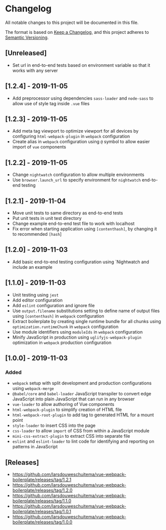 # Changelog

All notable changes to this project will be documented in this file.

The format is based on [Keep a Changelog](https://keepachangelog.com/en/1.0.0/),
and this project adheres to [Semantic Versioning](https://semver.org/spec/v2.0.0.html).

## [Unreleased]
- Set url in end-to-end tests based on environment variable so that it works with any server

## [1.2.4] - 2019-11-05
- Add preprocessor using dependencies `sass-loader` and `node-sass` to allow use of style tag inside `.vue` files

## [1.2.3] - 2019-11-05
- Add meta tag viewport to optimize viewport for all devices by configuring `html-webpack-plugin` in `webpack` configuration
- Create alias in `webpack` configuration using `@` symbol to allow easier import of `vue` components

## [1.2.2] - 2019-11-05
- Change `nightwatch` configuration to allow multiple environments
- Use `browser.launch_url` to specify environment for `nightwatch` end-to-end testing

## [1.2.1] - 2019-11-04
- Move unit tests to same directory as end-to-end tests
- Put unit tests in unit test directory
- Change example end-to-end test file to work with localhost
- Fix error when starting application using `[contenthash]`, by changing it to recommended `[hash`]

## [1.2.0] - 2019-11-03
- Add basic end-to-end testing configuration using `Nightwatch and include an example

## [1.1.0] - 2019-11-03
- Unit testing using `jest`
- Add editor configuration
- Add `eslint` configuration and ignore file
- Use `output.filename` substitutions setting to define name of output files using `[contenthash]` in `webpack` configuration
- Extract boilerplate by creating single runtime bundle for all chunks using `optimization.runtimeChunk` in `webpack` configuration
- Use module identifiers using `moduleIds` in `webpack` configuration
- Minify JavaScript in production using `uglifyjs-webpack-plugin` optimization in `webpack` production configuration

## [1.0.0] - 2019-11-03

### Added

- `webpack` setup with split development and production configurations using `webpack-merge`
- `@babel/core` and `babel-loader` JavaScript transpiler to convert edge JavaScript into plain JavaScript that can run in any browser
- `vue-loader` to allow authoring of Vue components
- `html-webpack-plugin` to simplify creation of HTML file
- `html-webpack-root-plugin` to add tag to generated HTML for a mount point
- `style-loader` to insert CSS into the page
- `css-loader` to allow `import` of CSS from within a JavaScript module
- `mini-css-extract-plugin` to extract CSS into separate file
- `eslint` and `eslint-loader` to lint code for identifying and reporting on patterns in JavaScript

## [Releases]
- https://github.com/larsdouweschuitema/vue-webpack-boilerplate/releases/tag/1.2.1
- https://github.com/larsdouweschuitema/vue-webpack-boilerplate/releases/tag/1.2.0
- https://github.com/larsdouweschuitema/vue-webpack-boilerplate/releases/tag/1.1.0
- https://github.com/larsdouweschuitema/vue-webpack-boilerplate/releases/tag/1.0.1
- https://github.com/larsdouweschuitema/vue-webpack-boilerplate/releases/tag/1.0.0

